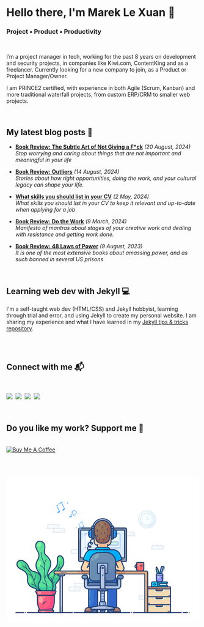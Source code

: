 # Hello there, I'm Marek Le Xuan 👋

### Project • Product • Productivity

<br>

I’m a project manager in tech, working for the past 8 years on development and security projects, in companies like Kiwi.com, ContentKing and as a freelancer. Currently looking for a new company to join, as a Product or Project Manager/Owner.

I am PRINCE2 certified, with experience in both Agile (Scrum, Kanban) and more traditional waterfall projects, from custom ERP/CRM to smaller web projects.

<br>

## My latest blog posts 📰

<!-- BLOG-POST-LIST:START -->
 - **[Book Review: The Subtle Art of Not Giving a F*ck](https://mareklexuan.com/book-review-the-subtle-art-of-not-giving-a-f-ck/)** *(20 August, 2024)*   
 *Stop worrying and caring about things that are not important and meaningful in your life*   
   

 - **[Book Review: Outliers](https://mareklexuan.com/book-review-outliers/)** *(14 August, 2024)*   
 *Stories about how right opportunities, doing the work, and your cultural legacy can shape your life.*   
   

 - **[What skills you should list in your CV](https://mareklexuan.com/what-skills-you-should-list-in-your-cv/)** *(2 May, 2024)*   
 *What skills you should list in your CV to keep it relevant and up-to-date when applying for a job*   
   

 - **[Book Review: Do the Work](https://mareklexuan.com/book-review-do-the-work/)** *(9 March, 2024)*   
 *Manifesto of mantras about stages of your creative work and dealing with resistance and getting work done.*   
   

 - **[Book Review: 48 Laws of Power](https://mareklexuan.com/book-review-48-laws-of-power/)** *(9 August, 2023)*   
 *It is one of the most extensive books about amassing power, and as such banned in several US prisons*   
   
<!-- BLOG-POST-LIST:END -->
<br>

## Learning web dev with Jekyll 💻

I'm a self-taught web dev (HTML/CSS) and Jekyll hobbyist, learning through trial and error, and using Jekyll to create my personal website. I am sharing my experience and what I have learned in my [Jekyll tips & tricks repository](https://github.com/mareklexuan/jekyll-tips-tricks).

<br>

<br>

## Connect with me 📬

<br>
<p>
<a href="mailto:hello@mareklexuan.com"><img src="https://img.shields.io/badge/Email-D14836?style=for-the-badge&logo=maildotru&logoColor=white"></a>&nbsp;
<a href="https://www.instagram.com/marek.lexuan/"><img src="https://img.shields.io/badge/Instagram-E4405F?style=for-the-badge&logo=instagram&logoColor=white"></a>&nbsp;
<a href="https://www.facebook.com/mareklexuan1/"><img src="https://img.shields.io/badge/Facebook-1877F2?style=for-the-badge&logo=facebook&logoColor=white"></a>&nbsp;
<a href="https://www.linkedin.com/in/mareklexuan/"><img src="https://img.shields.io/badge/LinkedIn-0077B5?style=for-the-badge&logo=linkedin&logoColor=white"></a>
</p>
<br>

## Do you like my work? Support me 💓

<br>
<a href="https://www.buymeacoffee.com/mareklexuan" target="_blank"><img src="https://cdn.buymeacoffee.com/buttons/v2/default-yellow.png" alt="Buy Me A Coffee" style="height: 53px !important;width: 192px !important;" ></a>

<br>
<br>
<br>
<br>

<p align="center">
  <img src="https://raw.githubusercontent.com/mareklexuan/mareklexuan/main/assets/programmer.gif">
</p>
